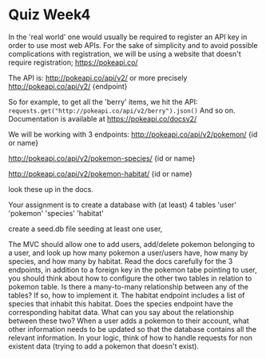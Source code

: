 # Quiz Week4


In the 'real world' one would usually be required to register an API key 
in order to use most web APIs. For the sake of simplicity and to avoid 
possible complications with registration, we will be using a website that
doesn't require registration;
https://pokeapi.co/

The API is:
http://pokeapi.co/api/v2/
or more precisely
http://pokeapi.co/api/v2/ {endpoint}

So for example, to get all the 'berry' items,
we hit the API:
`requests.get("http://pokeapi.co/api/v2/berry").json()`
And so on. Documentation is available at
https://pokeapi.co/docsv2/

We will be working with 3 endpoints:
http://pokeapi.co/api/v2/pokemon/ {id or name}

http://pokeapi.co/api/v2/pokemon-species/ {id or name}

http://pokeapi.co/api/v2/pokemon-habitat/ {id or name}

look these up in the docs.

Your assignment is to create a database with (at least) 4 tables
'user' 'pokemon' 'species' 'habitat'

create a seed.db file seeding at least one user,

The MVC should allow one to add users, add/delete pokemon belonging to a user,
and look up how many pokemon a user/users have, how many by species, and how many by habitat.
Read the docs carefully for the 3 endpoints, in addition to a foreign key
in the pokemon tabe pointing to user, you should think about how to configure
the other two tables in relation to pokemon table.
Is there a many-to-many relationship between any of the tables? If so, how to implement it.
The habitat endpoint includes a list of species that inhabit this habitat.
Does the species endpoint have the corresponding habitat data. What can you
say about the relationship between these two?
When a user adds a pokemon to their account, what other information needs to be updated so that the database contains all the relevant information.
In your logic, think of how to handle requests for non existent data
(trying to add a pokemon that doesn't exist). 
